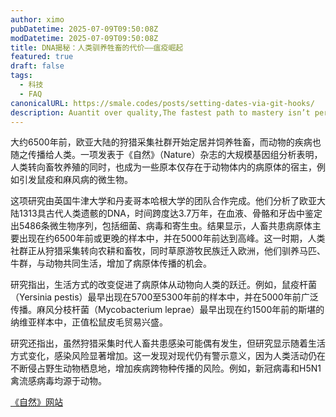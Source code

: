 ```yaml
---
author: ximo
pubDatetime: 2025-07-09T09:50:08Z
modDatetime: 2025-07-09T09:50:08Z
title: DNA揭秘：人类驯养牲畜的代价——瘟疫崛起
featured: true
draft: false
tags:
  - 科技
  - FAQ
canonicalURL: https://smale.codes/posts/setting-dates-via-git-hooks/
description: Auantit over quality,The fastest path to mastery isn’t perfection.
---
```

大约6500年前，欧亚大陆的狩猎采集社群开始定居并饲养牲畜，而动物的疾病也随之传播给人类。一项发表于《自然》（Nature）杂志的大规模基因组分析表明，人类转向畜牧养殖的同时，也成为一些原本仅存在于动物体内的病原体的宿主，例如引发鼠疫和麻风病的微生物。

这项研究由英国牛津大学和丹麦哥本哈根大学的团队合作完成。他们分析了欧亚大陆1313具古代人类遗骸的DNA，时间跨度达3.7万年，在血液、骨骼和牙齿中鉴定出5486条微生物序列，包括细菌、病毒和寄生虫。结果显示，人畜共患病原体主要出现在约6500年前或更晚的样本中，并在5000年前达到高峰。这一时期，人类社群正从狩猎采集转向农耕和畜牧，同时草原游牧民族迁入欧洲，他们驯养马匹、牛群，与动物共同生活，增加了病原体传播的机会。

研究指出，生活方式的改变促进了病原体从动物向人类的跃迁。例如，鼠疫杆菌（Yersinia pestis）最早出现在5700至5300年前的样本中，并在5000年前广泛传播。麻风分枝杆菌（Mycobacterium leprae）最早出现在约1500年前的斯堪的纳维亚样本中，正值松鼠皮毛贸易兴盛。

研究还指出，虽然狩猎采集时代人畜共患感染可能偶有发生，但研究显示随着生活方式变化，感染风险显著增加。这一发现对现代仍有警示意义，因为人类活动仍在不断侵占野生动物栖息地，增加疾病跨物种传播的风险。例如，新冠病毒和H5N1禽流感病毒均源于动物。

[《自然》网站](www.nature.com)